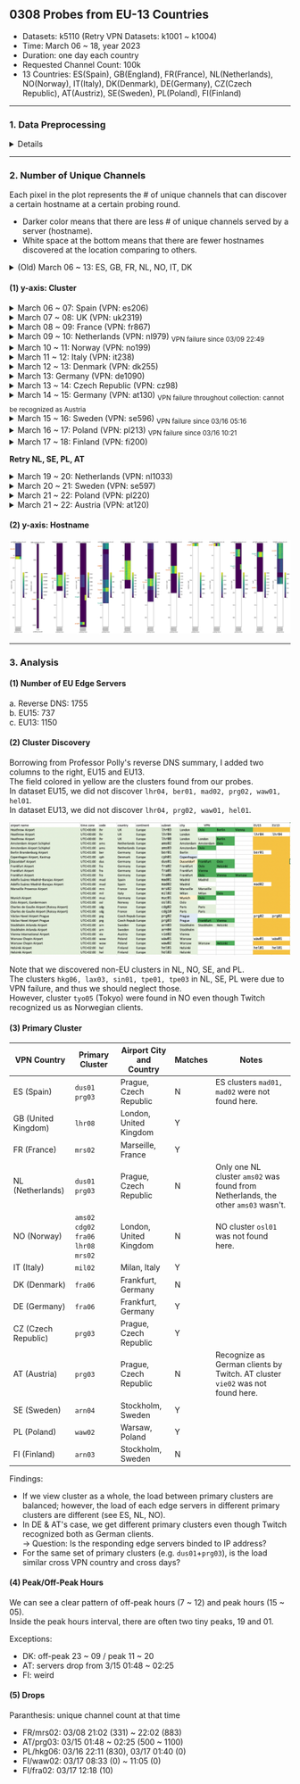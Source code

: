 
## 0308 Probes from EU-13 Countries
- Datasets: k5110 (Retry VPN Datasets: k1001 ~ k1004)
- Time: March 06 ~ 18, year 2023
- Duration: one day each country
- Requested Channel Count: 100k
- 13 Countries: ES(Spain), GB(England), FR(France), NL(Netherlands), NO(Norway), IT(Italy), DK(Denmark), DE(Germany), CZ(Czech Republic), AT(Austriz), SE(Sweden), PL(Poland), FI(Finland)

---
### 1. Data Preprocessing
<details>
<summary>Details</summary>
Path in mbox-02, mbox04: Samuel/datasets/k5110_100k_EU13_24R

#### (1) mapped/
- Mapped the stream information from `dumps/reqStreams/` to `info/` using `user_login`.
- Each probe was mapped from the `dumps/reqStreams/` data that is the closest earlier time to the probe.
- filenames: same as `info/`, the time the probing round started, e.g., `2023-03-06T13.53.12.983Z.tsv`
- columns: `probe_t, user_login, node, user_ip, user_country, viewer_cnt, strm_start_t, game_name, language, tags`

#### (2) server/
- Each row records a unique hostname, and the # of channels that can discover this hostname.
- filenames: same as `info/`
- columns: `hostname, unique_channel_cnt, max_viewer_cnt, avg_viewer_cnt, max_strm_last_t, avg_strm_last_t`

#### (3) plot/
- Records the # of unique channels (or max viewer count) served by each server at each probing round.
- columns: `server_code`, `<probe-time-1>`, `<probe-time-2>`, ..., every country has exactly 24 rounds.
- `server_code` is <3-digits IATA code>.<6-digits hexadecimal server code> from the hostname.   
</details>

---
### 2. Number of Unique Channels
Each pixel in the plot represents the # of unique channels that can discover a certain hostname at a certain probing round.
- Darker color means that there are less # of unique channels served by a server (hostname).  
- White space at the bottom means that there are fewer hostnames discovered at the location comparing to others.  


<details>
<summary>(Old) March 06 ~ 13: ES, GB, FR, NL, NO, IT, DK</summary>
<img src="/images/EU7-unique-ch-cnt.png">
</details>

#### (1) y-axis: Cluster
<details>
<summary>March 06 ~ 07: Spain (VPN: es206)</summary>
<img src="/images/EU13-concise/es206ES-concise.png", width=50%>
</details>

<details>
<summary>March 07 ~ 08: UK (VPN: uk2319)</summary>
<img src="/images/EU13-concise/uk2319GB-concise.png", width=50%>
</details>

<details>
<summary>March 08 ~ 09: France (VPN: fr867)</summary>
<img src="/images/EU13-concise/fr867FR-concise.png", width=50%>
</details>

<details>
<summary>March 09 ~ 10: Netherlands (VPN: nl979)  <sub>VPN failure since 03/09 22:49</sub></summary>
<img src="/images/EU13-concise/nl979NL-concise.png", width=50%>
</details>

<details>
<summary>March 10 ~ 11: Norway (VPN: no199)</summary>
<img src="/images/EU13-concise/no199NO-concise.png", width=50%>
</details>

<details>
<summary>March 11 ~ 12: Italy (VPN: it238)</summary>
<img src="/images/EU13-concise/it238IT-concise.png", width=50%>
</details>

<details>
<summary>March 12 ~ 13: Denmark (VPN: dk255)</summary>
<img src="/images/EU13-concise/dk255DK-concise.png", width=50%>
</details>

<details>
<summary>March 13: Germany (VPN: de1090)</summary>
<img src="/images/EU13-concise/de1090DE-concise.png", width=50%>
</details>

<details>
<summary>March 13 ~ 14: Czech Republic (VPN: cz98)</summary>
<img src="/images/EU13-concise/cz98CZ-concise.png", width=50%>
</details>

<details>
<summary>March 14 ~ 15: Germany (VPN: at130) <sub>VPN failure throughout collection: cannot be recognized as Austria</sub></summary>
<img src="/images/EU13-concise/at130CZ-concise.png", width=50%>
</details>

<details>
<summary>March 15 ~ 16: Sweden (VPN: se596) <sub>VPN failure since 03/16 05:16</sub></summary>
<img src="/images/EU13-concise/se596SE-concise.png", width=50%>
</details>

<details>
<summary>March 16 ~ 17: Poland (VPN: pl213) <sub>VPN failure since 03/16 10:21</sub></summary>
<img src="/images/EU13-concise/pl213PL-concise.png", width=50%>
</details>

<details>
<summary>March 17 ~ 18: Finland (VPN: fi200)</summary>
<img src="/images/EU13-concise/fi200FI-concise.png", width=50%>
</details>
  
__Retry NL, SE, PL, AT__

<details>
<summary>March 19 ~ 20: Netherlands (VPN: nl1033)</summary>
<img src="/images/EU13-concise/nl1033-concise.png", width=50%>
</details>

<details>
<summary>March 20 ~ 21: Sweden (VPN: se597)</summary>
<img src="/images/EU13-concise/se597-concise.png", width=50%>
</details>
  
<details>
<summary>March 21 ~ 22: Poland (VPN: pl220)</summary>
<img src="/images/EU13-concise/pl220-concise.png", width=50%>
</details>
  
<details>
<summary>March 21 ~ 22: Austria (VPN: at120)</summary>
<img src="/images/EU13-concise/at120-concise.png", width=50%>
</details>

#### (2) y-axis: Hostname
<img src="/images/EU13-ch-cnt.png">

---
### 3. Analysis
#### (1) Number of EU Edge Servers
a. Reverse DNS: 1755  
b. EU15: 737  
c. EU13: 1150  

#### (2) Cluster Discovery
Borrowing from Professor Polly's reverse DNS summary, I added two columns to the right, EU15 and EU13.  
The field colored in yellow are the clusters found from our probes.  
In dataset EU15, we did not discover `lhr04, ber01, mad02, prg02, waw01, hel01`.  
In dataset EU13, we did not discover `lhr04, prg02, waw01, hel01`.

<img src="/images/airport-summary.png">

Note that we discovered non-EU clusters in NL, NO, SE, and PL.  
The clusters `hkg06, lax03, sin01, tpe01, tpe03` in NL, SE, PL were due to VPN failure, and thus we should neglect those.  
However, cluster `tyo05` (Tokyo) were found in NO even though Twitch recognized us as Norwegian clients.

#### (3) Primary Cluster
| VPN Country | Primary Cluster | Airport City and Country | Matches | Notes |
| ----------- | --------------- | ------------------------ | ------- | ----- |
| ES (Spain)  | `dus01` `prg03` | Prague, Czech Republic   | N | ES clusters `mad01, mad02` were not found here. |
| GB (United Kingdom) | `lhr08` | London, United Kingdom   | Y |             |
| FR (France) | `mrs02`         | Marseille, France        | Y |             |
| NL (Netherlands) | `dus01` `prg03` | Prague, Czech Republic | N | Only one NL cluster `ams02` was found from Netherlands, the other `ams03` wasn't. | 
| NO (Norway) | `ams02` `cdg02` `fra06` `lhr08` `mrs02` | London, United Kingdom   | N | NO cluster `osl01` was not found here. |
| IT (Italy)  | `mil02`         | Milan, Italy             | Y |             |
| DK (Denmark) | `fra06`        | Frankfurt, Germany       | N |             |
| DE (Germany) | `fra06`        | Frankfurt, Germany       | Y |             |
| CZ (Czech Republic) | `prg03` | Prague, Czech Republic   | Y |             |
| AT (Austria) | `prg03`        | Prague, Czech Republic   | N | Recognize as German clients by Twitch. AT cluster `vie02` was not found here.|
| SE (Sweden)  | `arn04`        | Stockholm, Sweden        | Y |             |
| PL (Poland)  | `waw02`        | Warsaw, Poland           | Y |             |
| FI (Finland) | `arn03`        | Stockholm, Sweden        | N |             |

Findings:
- If we view cluster as a whole, the load between primary clusters are balanced; however, the load of each edge servers in different primary clusters are different (see ES, NL, NO).
- In DE & AT's case, we get different primary clusters even though Twitch recognized both as German clients.  
  -> Question: Is the responding edge servers binded to IP address?
- For the same set of primary clusters (e.g. `dus01`+`prg03`), is the load similar cross VPN country and cross days?

#### (4) Peak/Off-Peak Hours
We can see a clear pattern of off-peak hours (7 ~ 12) and peak hours (15 ~ 05).  
Inside the peak hours interval, there are often two tiny peaks, 19 and 01.  
  
Exceptions: 
- DK: off-peak 23 ~ 09 / peak 11 ~ 20
- AT: servers drop from 3/15 01:48 ~ 02:25
- FI: weird
  
#### (5) Drops
Paranthesis: unique channel count at that time
- FR/mrs02: 03/08 21:02 (331) ~ 22:02 (883)
- AT/prg03: 03/15 01:48 ~ 02:25 (500 ~ 1100)
- PL/hkg06: 03/16 22:11 (830), 03/17 01:40 (0)
- FI/waw02: 03/17 08:33 (0) ~ 11:05 (0)
- FI/fra02: 03/17 12:18 (10)


